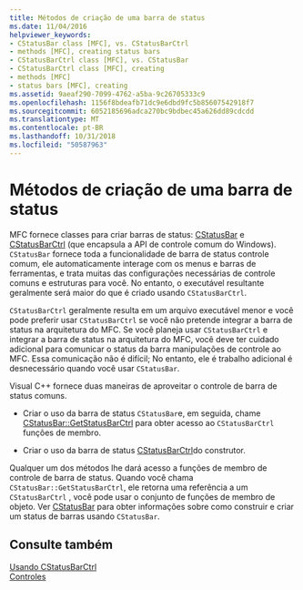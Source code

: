 ```yaml
---
title: Métodos de criação de uma barra de status
ms.date: 11/04/2016
helpviewer_keywords:
- CStatusBar class [MFC], vs. CStatusBarCtrl
- methods [MFC], creating status bars
- CStatusBarCtrl class [MFC], vs. CStatusBar
- CStatusBarCtrl class [MFC], creating
- methods [MFC]
- status bars [MFC], creating
ms.assetid: 9aeaf290-7099-4762-a5ba-9c26705333c9
ms.openlocfilehash: 1156f8bdeafb71dc9e6dbd9fc5b85607542918f7
ms.sourcegitcommit: 6052185696adca270bc9bdbec45a626dd89cdcdd
ms.translationtype: MT
ms.contentlocale: pt-BR
ms.lasthandoff: 10/31/2018
ms.locfileid: "50587963"
---
```

# <a name="methods-of-creating-a-status-bar"></a>Métodos de criação de uma barra de status

MFC fornece classes para criar barras de status: [CStatusBar](../mfc/reference/cstatusbar-class.md) e [CStatusBarCtrl](../mfc/reference/cstatusbarctrl-class.md) (que encapsula a API de controle comum do Windows). `CStatusBar` fornece toda a funcionalidade de barra de status controle comum, ele automaticamente interage com os menus e barras de ferramentas, e trata muitas das configurações necessárias de controle comuns e estruturas para você. No entanto, o executável resultante geralmente será maior do que é criado usando `CStatusBarCtrl`.

`CStatusBarCtrl` geralmente resulta em um arquivo executável menor e você pode preferir usar `CStatusBarCtrl` se você não pretende integrar a barra de status na arquitetura do MFC. Se você planeja usar `CStatusBarCtrl` e integrar a barra de status na arquitetura do MFC, você deve ter cuidado adicional para comunicar o status da barra manipulações de controle ao MFC. Essa comunicação não é difícil; No entanto, ele é trabalho adicional é desnecessário quando você usar `CStatusBar`.

Visual C++ fornece duas maneiras de aproveitar o controle de barra de status comuns.

- Criar o uso da barra de status `CStatusBar`e, em seguida, chame [CStatusBar::GetStatusBarCtrl](../mfc/reference/cstatusbar-class.md#getstatusbarctrl) para obter acesso ao `CStatusBarCtrl` funções de membro.

- Criar o uso da barra de status [CStatusBarCtrl](../mfc/reference/cstatusbarctrl-class.md)do construtor.

Qualquer um dos métodos lhe dará acesso a funções de membro de controle de barra de status. Quando você chama `CStatusBar::GetStatusBarCtrl`, ele retorna uma referência a um `CStatusBarCtrl` , você pode usar o conjunto de funções de membro de objeto. Ver [CStatusBar](../mfc/reference/cstatusbar-class.md) para obter informações sobre como construir e criar um status de barras usando `CStatusBar`.

## <a name="see-also"></a>Consulte também

[Usando CStatusBarCtrl](../mfc/using-cstatusbarctrl.md)<br/>
[Controles](../mfc/controls-mfc.md)

